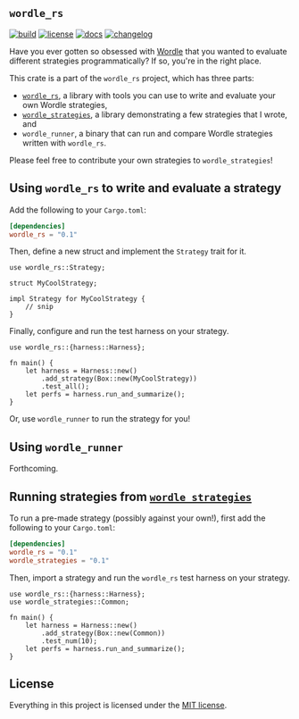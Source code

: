 `wordle_rs`
-----------

[![build](https://github.com/cgm616/wordle_rs/actions/workflows/cargo.yml/badge.svg)](https://github.com/cgm616/wordle_rs/actions/workflows/cargo.yml)
[![license](https://img.shields.io/crates/l/wordle_rs)](https://github.com/cgm616/wordle_rs/blob/master/LICENSE)
[![docs](https://img.shields.io/docsrs/wordle_rs)](https://docs.rs/wordle_rs/latest/wordle_rs/)
[![changelog](https://img.shields.io/badge/changelog--blue)](https://github.com/cgm616/wordle_rs/blob/master/CHANGELOG.md)

Have you ever gotten so obsessed with [Wordle](https://www.powerlanguage.co.uk/wordle/) that you wanted to evaluate different strategies programmatically? If so, you're in the right place.

This crate is a part of the `wordle_rs` project, which has three parts:
- [`wordle_rs`](https://crates.io/crates/wordle_rs), a library with tools you can use to write and evaluate your own Wordle strategies,
- [`wordle_strategies`](https://crates.io/crates/wordle_strategies), a library demonstrating a few strategies that I wrote, and
- `wordle_runner`, a binary that can run and compare Wordle strategies written with `wordle_rs`.

Please feel free to contribute your own strategies to `wordle_strategies`!

## Using `wordle_rs` to write and evaluate a strategy

Add the following to your `Cargo.toml`:

```toml
[dependencies]
wordle_rs = "0.1"
```

Then, define a new struct and implement the `Strategy` trait for it.

```rust,ignore
use wordle_rs::Strategy;

struct MyCoolStrategy;

impl Strategy for MyCoolStrategy {
    // snip
}
```

Finally, configure and run the test harness on your strategy.

```rust,ignore
use wordle_rs::{harness::Harness};

fn main() {
    let harness = Harness::new()
        .add_strategy(Box::new(MyCoolStrategy))
        .test_all();
    let perfs = harness.run_and_summarize();
}
```

Or, use `wordle_runner` to run the strategy for you!

## Using `wordle_runner`

Forthcoming.

## Running strategies from [`wordle_strategies`](https://crates.io/crates/wordle_strategies)

To run a pre-made strategy (possibly against your own!), first add the following to your `Cargo.toml`:

```toml
[dependencies]
wordle_rs = "0.1"
wordle_strategies = "0.1"
```

Then, import a strategy and run the `wordle_rs` test harness on your strategy.

```rust,ignore
use wordle_rs::{harness::Harness};
use wordle_strategies::Common;

fn main() {
    let harness = Harness::new()
        .add_strategy(Box::new(Common))
        .test_num(10);
    let perfs = harness.run_and_summarize();
}
```

## License

Everything in this project is licensed under the [MIT license](LICENSE).